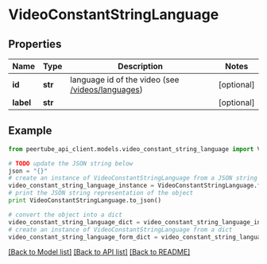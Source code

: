 # VideoConstantStringLanguage


## Properties
Name | Type | Description | Notes
------------ | ------------- | ------------- | -------------
**id** | **str** | language id of the video (see [/videos/languages](#operation/getLanguages)) | [optional] 
**label** | **str** |  | [optional] 

## Example

```python
from peertube_api_client.models.video_constant_string_language import VideoConstantStringLanguage

# TODO update the JSON string below
json = "{}"
# create an instance of VideoConstantStringLanguage from a JSON string
video_constant_string_language_instance = VideoConstantStringLanguage.from_json(json)
# print the JSON string representation of the object
print VideoConstantStringLanguage.to_json()

# convert the object into a dict
video_constant_string_language_dict = video_constant_string_language_instance.to_dict()
# create an instance of VideoConstantStringLanguage from a dict
video_constant_string_language_form_dict = video_constant_string_language.from_dict(video_constant_string_language_dict)
```
[[Back to Model list]](../README.md#documentation-for-models) [[Back to API list]](../README.md#documentation-for-api-endpoints) [[Back to README]](../README.md)


